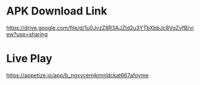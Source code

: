 # APK Download Link
https://drive.google.com/file/d/1u0JvzZ8R3AJZId2u3YTbXbbJc8VqZvfB/view?usp=sharing 
# Live Play 
https://appetize.io/app/b_ngxvcemjkmnldckat667afoyme
